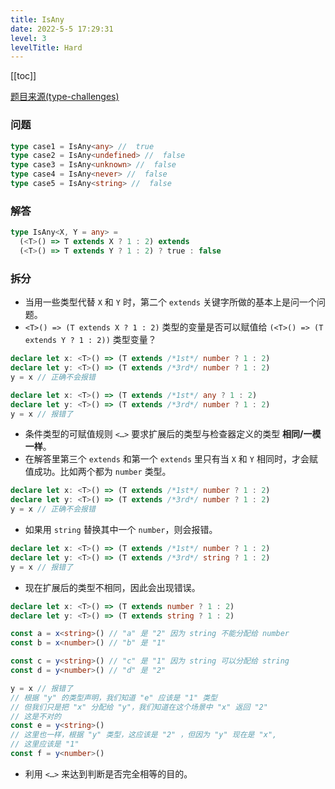 ```yaml
---
title: IsAny
date: 2022-5-5 17:29:31
level: 3
levelTitle: Hard
---
```


[[toc]]

[题目来源(type-challenges)](https://github.com/type-challenges/type-challenges/blob/main/questions/00223-hard-isany/README.md)

### 问题

```typescript
type case1 = IsAny<any> //  true
type case2 = IsAny<undefined> //  false
type case3 = IsAny<unknown> //  false
type case4 = IsAny<never> //  false
type case5 = IsAny<string> //  false
```

### 解答

```typescript
type IsAny<X, Y = any> =
  (<T>() => T extends X ? 1 : 2) extends
  (<T>() => T extends Y ? 1 : 2) ? true : false
```

### 拆分
* 当用一些类型代替 `X` 和 `Y` 时，第二个 `extends` 关键字所做的基本上是问一个问题。
* `<T>() => (T extends X ? 1 : 2)` 类型的变量是否可以赋值给 `(<T>() => (T extends Y ? 1 : 2))` 类型变量？
``` typescript
declare let x: <T>() => (T extends /*1st*/ number ? 1 : 2)
declare let y: <T>() => (T extends /*3rd*/ number ? 1 : 2)
y = x // 正确不会报错

declare let x: <T>() => (T extends /*1st*/ any ? 1 : 2)
declare let y: <T>() => (T extends /*3rd*/ number ? 1 : 2)
y = x // 报错了
```
* 条件类型的可赋值规则 `<…>` 要求扩展后的类型与检查器定义的类型 **相同/一模一样**。
* 在解答里第三个 `extends` 和第一个 `extends` 里只有当 `X` 和 `Y` 相同时，才会赋值成功。比如两个都为 `number` 类型。
``` typescript
declare let x: <T>() => (T extends /*1st*/ number ? 1 : 2)
declare let y: <T>() => (T extends /*3rd*/ number ? 1 : 2)
y = x // 正确不会报错
```
* 如果用 `string` 替换其中一个 `number`，则会报错。
``` typescript
declare let x: <T>() => (T extends /*1st*/ number ? 1 : 2)
declare let y: <T>() => (T extends /*3rd*/ string ? 1 : 2)
y = x // 报错了
```
* 现在扩展后的类型不相同，因此会出现错误。
``` typescript
declare let x: <T>() => (T extends number ? 1 : 2)
declare let y: <T>() => (T extends string ? 1 : 2)

const a = x<string>() // "a" 是 "2" 因为 string 不能分配给 number
const b = x<number>() // "b" 是 "1"

const c = y<string>() // "c" 是 "1" 因为 string 可以分配给 string
const d = y<number>() // "d" 是 "2"

y = x // 报错了
// 根据 "y" 的类型声明，我们知道 "e" 应该是 "1" 类型
// 但我们只是把 "x" 分配给 "y"，我们知道在这个场景中 "x" 返回 "2"
// 这是不对的
const e = y<string>() 
// 这里也一样，根据 "y" 类型，这应该是 "2" ，但因为 "y" 现在是 "x",
// 这里应该是 "1"
const f = y<number>()
```
* 利用 `<…>` 来达到判断是否完全相等的目的。
